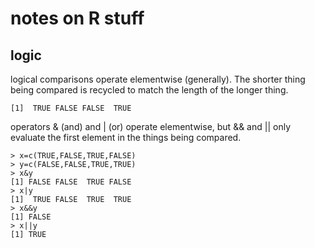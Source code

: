 
# notes on R stuff

## logic


logical comparisons operate elementwise (generally). The shorter thing being compared is recycled to match the length of the longer thing. 
```> c(3,5,7,8) == c(3,8)
[1]  TRUE FALSE FALSE  TRUE
```

operators & (and) and | (or) operate elementwise, but && and || only evaluate the first element in the things being compared.

```
> x=c(TRUE,FALSE,TRUE,FALSE)
> y=c(FALSE,FALSE,TRUE,TRUE)
> x&y
[1] FALSE FALSE  TRUE FALSE
> x|y
[1]  TRUE FALSE  TRUE  TRUE
> x&&y
[1] FALSE
> x||y
[1] TRUE
```